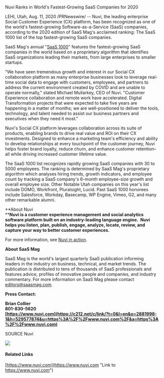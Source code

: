Nuvi Ranks in World's Fastest-Growing SaaS Companies for 2020  

LEHI, Utah, Aug. 11, 2020 /PRNewswire/ -- Nuvi, the leading enterprise Social Customer Experience (CX) platform, has been recognized as one of the world's fastest-growing Software-as-a-Service (SaaS) companies, according to the 2020 edition of SaaS Mag's acclaimed ranking: The SaaS 1000 list of the top fastest-growing SaaS companies. 

SaaS Mag's annual "[SaaS 1000](https://c212.net/c/link/?t=0&l=en&o=2881998-1&h=2867212506&u=https%3A%2F%2Fwww.saasmag.com%2Fsaas-1000%2F&a=SaaS+1000)" features the fastest-growing SaaS companies in the world based on a proprietary algorithm that identifies SaaS organizations leading their markets, from large enterprises to smaller startups.

"We have seen tremendous growth and interest in our Social CX collaboration platform as many enterprise businesses look to leverage real-time social data to engage with customers, employees, and partners to address the current environment created by COVID and are unable to operate normally," stated Michael Mullarkey, CEO of Nuvi. "Customer Experience collaboration and remote work have accelerated. Digital Transformation projects that were expected to take five years are happening in a matter of months; we are well-positioned to deliver the tools, technology, and talent needed to assist our business partners and executives when they need it most."

Nuvi's Social CX platform leverages collaboration across its suite of products, enabling brands to drive real value and ROI on their CX investments. Designed to enhance a marketing team's efficiency and ability to develop relationships at every touchpoint of the customer journey, Nuvi helps foster brand loyalty, reduce churn, and enhance customer retention– all while driving increased customer lifetime value. 

The SaaS 1000 list recognizes rapidly growing SaaS companies with 30 to 5000 employees. The ranking is determined by SaaS Mag's proprietary algorithm which analyses hiring trends, growth indicators, and employee count by tracking a SaaS company's 6-month employee-size growth and overall employee size. Other Notable Utah companies on this year's list include DOMO, Workfront, Pluralsight, Lucid. Past SaaS 1000 honorees include Salesforce, Workday, Basecamp, WP Engine, Vimeo, G2, and many other remarkable alumni.

**About Nuvi  
****Nuvi is a customer experience management and social analytics software platform built on an industry-leading language engine.  Nuvi helps you listen, plan, publish, engage, analyze, locate, review, and capture your way to better customer experiences.**

For more information, see [Nuvi in action](https://c212.net/c/link/?t=0&l=en&o=2881998-1&h=1082016168&u=https%3A%2F%2Fwww.nuvi.com%2Frequest-demo&a=Nuvi+in+action).

**About SaaS Mag**

SaaS Mag is the world's largest quarterly SaaS publication informing leaders in the industry on business, technical, and market trends. The publication is distributed to tens of thousands of SaaS professionals and features advice, profiles of innovative people and companies, and industry commentary. For more information on SaaS Mag please contact [editors@saasmag.com](mailto:editors@saasmag.com).

**Press Contact:**

**Brian Collier  
801-830-5620  
[https://www.nuvi.com](https://c212.net/c/link/?t=0&l=en&o=2881998-1&h=529577874&u=https%3A%2F%2Fwww.nuvi.com%2F&a=https%3A%2F%2Fwww.nuvi.com)**

SOURCE Nuvi

![](https://rt.prnewswire.com/rt.gif?NewsItemId=LA88463&Transmission_Id=202008110931PR_NEWS_USPR_____LA88463&DateId=20200811)

#### Related Links

[https://www.nuvi.com](https://www.nuvi.com "Link to https://www.nuvi.com")